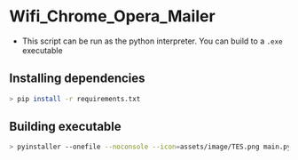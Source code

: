 # Wifi_Chrome_Opera_Mailer

- This script can be run as the python interpreter. You can build to a `.exe` executable

## Installing dependencies

```bash
> pip install -r requirements.txt
```

## Building executable

```bash
> pyinstaller --onefile --noconsole --icon=assets/image/TES.png main.py
```